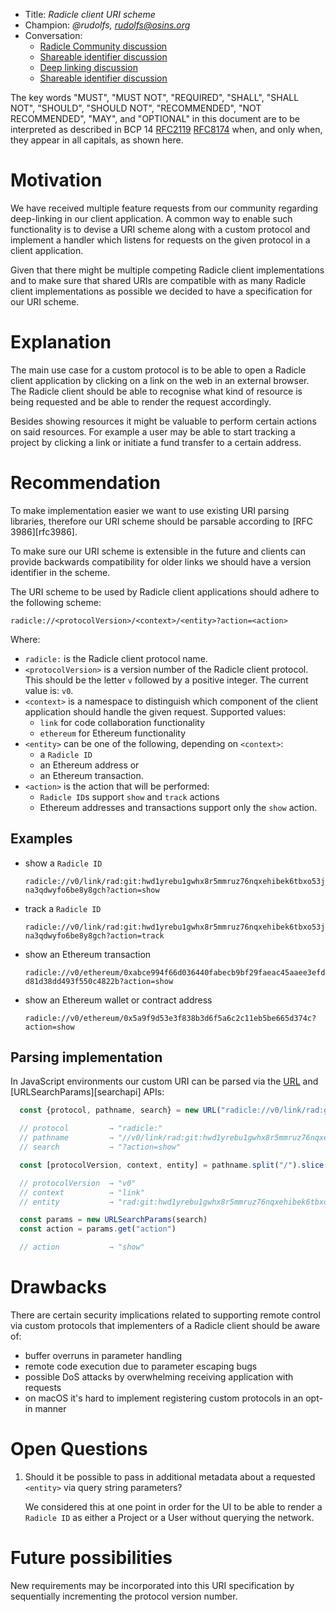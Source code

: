 * Title: *Radicle client URI scheme*
* Champion: *@rudolfs, rudolfs@osins.org*
* Conversation:
  * [Radicle Community discussion][community]
  * [Shareable identifier discussion][shareable]
  * [Deep linking discussion][deeplink]
  * [Shareable identifier discussion][shareable]


The key words "MUST", "MUST NOT", "REQUIRED", "SHALL", "SHALL NOT", "SHOULD",
"SHOULD NOT", "RECOMMENDED", "NOT RECOMMENDED", "MAY", and "OPTIONAL" in this
document are to be interpreted as described in BCP 14 [RFC2119][rfc2119]
[RFC8174][rfc8174] when, and only when, they appear in all capitals, as shown
here.


# Motivation

We have received multiple feature requests from our community regarding
deep-linking in our client application. A common way to enable such
functionality is to devise a URI scheme along with a custom protocol and
implement a handler which listens for requests on the given protocol in a
client application.

Given that there might be multiple competing Radicle client implementations and
to make sure that shared URIs are compatible with as many Radicle client
implementations as possible we decided to have a specification for our URI
scheme.


# Explanation

The main use case for a custom protocol is to be able to open a Radicle client
application by clicking on a link on the web in an external browser. The
Radicle client should be able to recognise what kind of resource is being
requested and be able to render the request accordingly.

Besides showing resources it might be valuable to perform certain actions on
said resources. For example a user may be able to start tracking a project by
clicking a link or initiate a fund transfer to a certain address.


# Recommendation

To make implementation easier we want to use existing URI parsing libraries,
therefore our URI scheme should be parsable according to [RFC 3986][rfc3986].

To make sure our URI scheme is extensible in the future and clients can provide
backwards compatibility for older links we should have a version identifier in
the scheme.

The URI scheme to be used by Radicle client applications should adhere to the
following scheme:

    radicle://<protocolVersion>/<context>/<entity>?action=<action>

Where:

- `radicle:` is the Radicle client protocol name.
- `<protocolVersion>` is a version number of the Radicle client protocol. This
  should be the letter `v` followed by a positive integer. The current value
  is: `v0`.
- `<context>` is a namespace to distinguish which component of the client
  application should handle the given request. Supported values:
  - `link` for code collaboration functionality
  - `ethereum` for Ethereum functionality
- `<entity>` can be one of the following, depending on `<context>`:
  - a `Radicle ID`
  - an Ethereum address or
  - an Ethereum transaction.
- `<action>` is the action that will be performed:
  - `Radicle ID`s support `show` and `track` actions
  - Ethereum addresses and transactions support only the `show` action.


## Examples

- show a `Radicle ID`

  `radicle://v0/link/rad:git:hwd1yrebu1gwhx8r5mmruz76nqxehibek6tbxo53jna3qdwyfo6be8y8gch?action=show`

- track a `Radicle ID`

  `radicle://v0/link/rad:git:hwd1yrebu1gwhx8r5mmruz76nqxehibek6tbxo53jna3qdwyfo6be8y8gch?action=track`

- show an Ethereum transaction

  `radicle://v0/ethereum/0xabce994f66d036440fabecb9bf29faeac45aaee3efdd81d38dd493f550c4822b?action=show`

- show an Ethereum wallet or contract address

  `radicle://v0/ethereum/0x5a9f9d53e3f838b3d6f5a6c2c11eb5be665d374c?action=show`


## Parsing implementation

In JavaScript environments our custom URI can be parsed via the
[URL][urlapi] and [URLSearchParams][searchapi] APIs:


```javascript
  const {protocol, pathname, search} = new URL("radicle://v0/link/rad:git:hwd1yrebu1gwhx8r5mmruz76nqxehibek6tbxo53jna3qdwyfo6be8y8gch?action=show")

  // protocol         → "radicle:"
  // pathname         → "//v0/link/rad:git:hwd1yrebu1gwhx8r5mmruz76nqxehibek6tbxo53jna3qdwyfo6be8y8gch"
  // search           → "?action=show"

  const [protocolVersion, context, entity] = pathname.split("/").slice(2)

  // protocolVersion  → "v0"
  // context          → "link"
  // entity           → "rad:git:hwd1yrebu1gwhx8r5mmruz76nqxehibek6tbxo53jna3qdwyfo6be8y8gch"

  const params = new URLSearchParams(search)
  const action = params.get("action")

  // action           → "show"
```


# Drawbacks

There are certain security implications related to supporting remote control
via custom protocols that implementers of a Radicle client should be aware of:

  - buffer overruns in parameter handling
  - remote code execution due to parameter escaping bugs
  - possible DoS attacks by overwhelming receiving application with requests
  - on macOS it's hard to implement registering custom protocols in an opt-in
    manner


# Open Questions

1) Should it be possible to pass in additional metadata about a requested
   `<entity>` via query string parameters?

   We considered this at one point in order for the UI to be able to render a
   `Radicle ID` as either a Project or a User without querying the network.


# Future possibilities

New requirements may be incorporated into this URI specification by
sequentially incrementing the protocol version number.


[community]: https://radicle.community/t/opening-upstream-via-links-on-the-web/1856
[deeplink]: https://github.com/radicle-dev/radicle-upstream/issues/1512
[rfc2119]: https://tools.ietf.org/html/rfc2119
[rfc8174]: https://tools.ietf.org/html/rfc8174
[shareable]: https://github.com/radicle-dev/radicle-upstream/issues/840
[urilist]: https://en.wikipedia.org/wiki/List_of_URI_schemes
[urlapi]: https://developer.mozilla.org/en-US/docs/Web/API/URL
